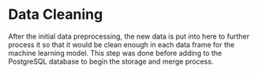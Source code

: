 # Data Cleaning

After the initial data preprocessing, the new data is put into here to further process it so that it would be clean enough in each data frame for the machine learning model. This step was done before adding to the PostgreSQL database to begin the storage and merge process.